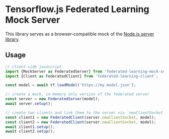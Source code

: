 # Tensorflow.js Federated Learning Mock Server

This library serves as a browser-compatible mock of the [Node.js server library](../server).

## Usage

```js
// client-side javascript
import {MockServer as FederatedServer} from 'federated-learning-mock-server';
import {Client as FederatedClient} from 'federated-learning-client';

const model = await tf.loadModel('https://my.model.json');

// create a mock, in-memory only version of the federated server
const server = new FederatedServer(model);
await server.setup();

// create two clients and link them to the server via `newClientSocket`
const client1 = new FederatedClient(server.newClientSocket, model);
const client2 = new FederatedClient(server.newClientSocket, model);
await client1.setup();
await client2.setup();
```
